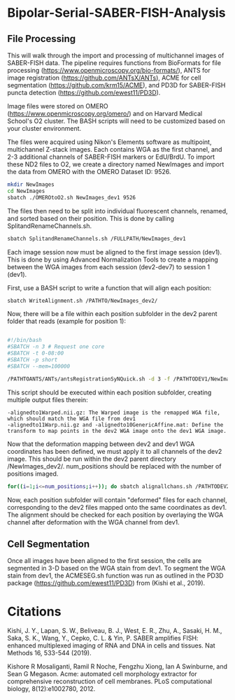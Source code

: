 # Bipolar-Serial-SABER-FISH-Analysis

## File Processing
This will walk through the import and processing of multichannel images of SABER-FISH data. The pipeline requires functions from BioFormats for file processing (https://www.openmicroscopy.org/bio-formats/), ANTS for image registration (https://github.com/ANTsX/ANTs), ACME for cell segmentation (https://github.com/krm15/ACME), and PD3D for SABER-FISH puncta detection (https://github.com/ewest11/PD3D).

Image files were stored on OMERO (https://www.openmicroscopy.org/omero/) and on Harvard Medical School's O2 cluster. The BASH scripts will need to be customized based on your cluster environment. 

The files were acquired using Nikon's Elements software as multipoint, multichannel Z-stack images. Each contains WGA as the first channel, and 2-3 additional channels of SABER-FISH markers or EdU/BrdU. To import these ND2 files to O2, we create a directory named NewImages and import the data from OMERO with the OMERO Dataset ID: 9526.

```bash
mkdir NewImages
cd NewImages
sbatch ./OMEROtoO2.sh NewImages_dev1 9526
```

The files then need to be split into individual fluorescent channels, renamed, and sorted based on their position. This is done by calling SplitandRenameChannels.sh.

```bash
sbatch SplitandRenameChannels.sh /FULLPATH/NewImages_dev1
```

Each image session now must be aligned to the first image session (dev1). This is done by using Advanced Normalization Tools to create a mapping between the WGA images from each session (dev2-dev7) to session 1 (dev1). 

First, use a BASH script to write a function that will align each position:

```bash
sbatch WriteAlignment.sh /PATHTO/NewImages_dev2/
```

Now, there will be a file within each position subfolder in the dev2 parent folder that reads (example for position 1):
```bash

#!/bin/bash
#SBATCH -n 3 # Request one core
#SBATCH -t 0-08:00
#SBATCH -p short
#SBATCH --mem=100000

/PATHTOANTS/ANTs/antsRegistrationSyNQuick.sh -d 3 -f /PATHTODEV1/NewImages_dev1/NewImages_dev1_1/image_1_C0.tiff -m /PATHTODEV2/NewImages_dev2/NewImages_dev2_1/image_dev2_1_C0.tiff -o /PATHTODEV2/NewImages_dev2/NewImages_dev2_1/image_dev2_1-aligned -j 1
```

This script should be executed within each position subfolder, creating multiple output files therein:
```
-alignedto1Warped.nii.gz: The Warped image is the remapped WGA file, which should match the WGA file from dev1
-alignedto11Warp.nii.gz and -alignedto10GenericAffine.mat: Define the transform to map points in the dev2 WGA image onto the dev1 WGA image. 
```

Now that the deformation mapping between dev2 and dev1 WGA coordinates has been defined, we must apply it to all channels of the dev2 image. This should be run within the dev2 parent directory /NewImages_dev2/. num_positions should be replaced with the number of positions imaged.
```bash
for((i=1;i<=num_positions;i++)); do sbatch alignallchans.sh /PATHTODEV2/NewImages_dev2_${i} /PATHTODEV1/NewImages_dev1/NewImages_dev1_${i}_C0.tiff;done
```

Now, each position subfolder will contain "deformed" files for each channel, corresponding to the dev2 files mapped onto the same coordinates as dev1. The alignment should be checked for each position by overlaying the WGA channel after deformation with the WGA channel from dev1. 

## Cell Segmentation
Once all images have been aligned to the first session, the cells are segmented in 3-D based on the WGA stain from dev1. To segment the WGA stain from dev1, the ACMESEG.sh function was run as outlined in the PD3D package (https://github.com/ewest11/PD3D) from (Kishi et al., 2019). 

# Citations

Kishi, J. Y., Lapan, S. W., Beliveau, B. J., West, E. R., Zhu, A., Sasaki, H. M., Saka, S. K., Wang, Y., Cepko, C. L. & Yin, P. SABER amplifies FISH: enhanced multiplexed imaging of RNA and DNA in cells and tissues. Nat Methods 16, 533-544 (2019).

Kishore R Mosaliganti, Ramil R Noche, Fengzhu Xiong, Ian A Swinburne, and Sean G Megason. Acme: automated cell morphology extractor for comprehensive reconstruction of cell membranes. PLoS computational biology, 8(12):e1002780, 2012.
